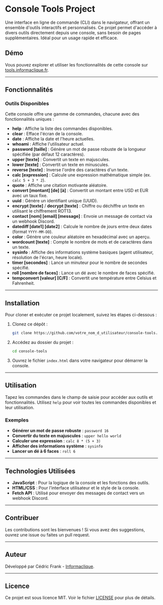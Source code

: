 # Console Tools Project

Une interface en ligne de commande (CLI) dans le navigateur, offrant un ensemble d'outils interactifs et personnalisés. Ce projet permet d'accéder à divers outils directement depuis une console, sans besoin de pages supplémentaires. Idéal pour un usage rapide et efficace.

## Démo

Vous pouvez explorer et utiliser les fonctionnalités de cette console sur [tools.informaclique.fr](https://tools.informaclique.fr).

---

## Fonctionnalités

### Outils Disponibles

Cette console offre une gamme de commandes, chacune avec des fonctionnalités uniques :

- **help** : Affiche la liste des commandes disponibles.
- **clear** : Efface l'écran de la console.
- **date** : Affiche la date et l'heure actuelles.
- **whoami** : Affiche l'utilisateur actuel.
- **password [taille]** : Génère un mot de passe robuste de la longueur spécifiée (par défaut 12 caractères).
- **upper [texte]** : Convertit un texte en majuscules.
- **lower [texte]** : Convertit un texte en minuscules.
- **reverse [texte]** : Inverse l'ordre des caractères d'un texte.
- **calc [expression]** : Calcule une expression mathématique simple (ex. `calc 5 + 3 * 2`).
- **quote** : Affiche une citation motivante aléatoire.
- **convert [montant] [de] [à]** : Convertit un montant entre USD et EUR avec un taux fixe.
- **uuid** : Génère un identifiant unique (UUID).
- **encrypt [texte]** / **decrypt [texte]** : Chiffre ou déchiffre un texte en utilisant le chiffrement ROT13.
- **contact [nom] [email] [message]** : Envoie un message de contact via un webhook Discord.
- **datediff [date1] [date2]** : Calcule le nombre de jours entre deux dates (format `YYYY-MM-DD`).
- **color** : Génère une couleur aléatoire en hexadécimal avec un aperçu.
- **wordcount [texte]** : Compte le nombre de mots et de caractères dans un texte.
- **sysinfo** : Affiche des informations système basiques (agent utilisateur, résolution de l'écran, heure locale).
- **timer [secondes]** : Lance un minuteur pour le nombre de secondes spécifié.
- **roll [nombre de faces]** : Lance un dé avec le nombre de faces spécifié.
- **tempconvert [valeur] [C/F]** : Convertit une température entre Celsius et Fahrenheit.

---

## Installation

Pour cloner et exécuter ce projet localement, suivez les étapes ci-dessous :

1. Clonez ce dépôt :
    ```bash
    git clone https://github.com/votre_nom_d_utilisateur/console-tools.git
    ```
   
2. Accédez au dossier du projet :
    ```bash
    cd console-tools
    ```

3. Ouvrez le fichier `index.html` dans votre navigateur pour démarrer la console.

---

## Utilisation

Tapez les commandes dans le champ de saisie pour accéder aux outils et fonctionnalités. Utilisez `help` pour voir toutes les commandes disponibles et leur utilisation.

### Exemples

- **Générer un mot de passe robuste** : `password 16`
- **Convertir du texte en majuscules** : `upper hello world`
- **Calculer une expression** : `calc 8 * (5 + 3)`
- **Afficher des informations système** : `sysinfo`
- **Lancer un dé à 6 faces** : `roll 6`

---

## Technologies Utilisées

- **JavaScript** : Pour la logique de la console et les fonctions des outils.
- **HTML/CSS** : Pour l’interface utilisateur et le style de la console.
- **Fetch API** : Utilisé pour envoyer des messages de contact vers un webhook Discord.

---

## Contribuer

Les contributions sont les bienvenues ! Si vous avez des suggestions, ouvrez une issue ou faites un pull request. 

---

## Auteur

Développé par Cédric Frank - [Informaclique](https://informaclique.fr).

---

## Licence

Ce projet est sous licence MIT. Voir le fichier [LICENSE](LICENSE) pour plus de détails.
